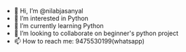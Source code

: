 - 👋 Hi, I’m @nilabjasanyal
- 👀 I’m interested in Python
- 🌱 I’m currently learning Python
- 💞️ I’m looking to collaborate on beginner's python project
- 📫 How to reach me: 9475530199(whatsapp)

<!---
nilabjasanyal/nilabjasanyal is a ✨ special ✨ repository because its `README.md` (this file) appears on your GitHub profile.
You can click the Preview link to take a look at your changes.
--->
